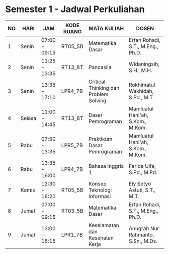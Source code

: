 # Semester 1 - Jadwal Perkuliahan

| NO | HARI  | JAM           | KODE RUANG| MATA KULIAH                          | DOSEN                               |
|----|-------|---------------|-----------|--------------------------------------|-------------------------------------|
| 1  | Senin | 07:00 - 09:15 | RT05_5B   | Matematika Dasar                     | Erfan Rohadi, S.T., M.Eng., Ph.D.   |
| 2  | Senin | 11:25 - 13:35 | RT13_8T   | Pancasila                            | Widaningsih, S.H., M.H.             |
| 3  | Senin | 13:35 - 17:10 | LPR4_7B   | Critical Thinking dan Problem Solving| Rokhimatul Wakhidah, S.Pd., M.T.    |
| 4  | Selasa| 11:00 - 14:45 | RT13_8T   | Dasar Pemrograman                    | Mamluatul Hani'ah, S.Kom., M.Kom.   |
| 5  | Rabu  | 07:50 - 13:35 | LPR5_7B   | Praktikum Dasar Pemrograman          | Mamluatul Hani'ah, S.Kom., M.Kom.   |
| 6  | Rabu  | 13:35 - 16:00 | LPR4_7B   | Bahasa Inggris 1                     | Farida Ulfa, S.Pd., M.Pd.            |
| 7  | Kamis | 12:30 - 16:20 | RT05_5B   | Konsep Teknologi Informasi           | Ely Setyo Astuti, S.T., M.T.        |
| 8  | Jumat | 07:00 - 09:15 | RT03_5B   | Matematika Dasar                     | Erfan Rohadi, S.T., M.Eng., Ph.D.   |
| 9  | Jumat | 13:00 - 16:15 | LPR1_7B   | Keselamatan dan Kesehatan Kerja      | Anugrah Nur Rahmanto, S.Sn., M.Ds.   |
